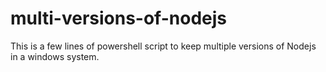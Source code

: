 # multi-versions-of-nodejs
This is a few lines of powershell script to keep multiple versions of Nodejs in a windows system.

